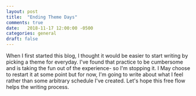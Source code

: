 ```yaml
---
layout: post
title:  "Ending Theme Days"
comments: true
date:   2018-11-17 12:00:00 -0500
categories: general 
draft: false
---
```


When I first started this blog, I thought it would be easier to start writing by picking a theme for everyday. I've found that practice to be cumbersome and is taking the fun out of the experience- so I'm stopping it. I May choose to restart it at some point but for now, I'm going to write about what I feel rather than some arbitrary schedule I've created. Let's hope this free flow helps the writing process. 